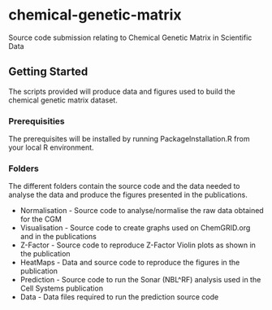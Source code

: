 # chemical-genetic-matrix
Source code submission relating to Chemical Genetic Matrix in Scientific Data

## Getting Started

The scripts provided will produce data and figures used to build the chemical genetic matrix dataset.  

### Prerequisities

The prerequisites will be installed by running PackageInstallation.R from your local R environment.

### Folders
The different folders contain the source code and the data needed to analyse the data and produce the figures presented in the publications. 
* Normalisation - Source code to analyse/normalise the raw data obtained for the CGM
* Visualisation - Source code to create graphs used on ChemGRID.org and in the publications
* Z-Factor - Source code to reproduce Z-Factor Violin plots as shown in the publication
* HeatMaps - Data and source code to reproduce the figures in the publication
* Prediction - Source code to run the Sonar (NBL^RF) analysis used in the Cell Systems publication
* Data - Data files required to run the prediction source code

